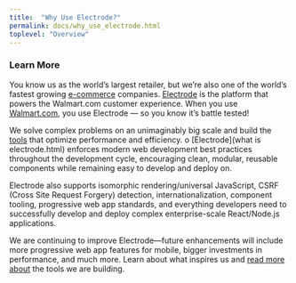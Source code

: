 ```yaml
---
title:  "Why Use Electrode?"
permalink: docs/why_use_electrode.html
toplevel: "Overview"
---
```


### Learn More

You know us as the world’s largest retailer, but we’re also one of the world’s fastest growing [e-commerce](www.walmartlabs.com) companies. [Electrode](www.github.com/electrode-io) is the platform that powers the Walmart.com customer experience. When you use [Walmart.com](www.walmart.com), you use Electrode — so you know it’s battle tested!

We solve complex problems on an unimaginably big scale and build the [tools](stand_alone_modules.html) that optimize performance and efficiency. o	[Electrode](what is electrode.html) enforces modern web development best practices throughout the development cycle, encouraging clean, modular, reusable components while remaining easy to develop and deploy on.

Electrode also supports isomorphic rendering/universal JavaScript, CSRF (Cross Site Request Forgery) detection, internationalization, component tooling, progressive web app standards, and everything developers need to successfully develop and deploy complex enterprise-scale React/Node.js applications.

We are continuing to improve Electrode—future enhancements will include more progressive web app features for mobile, bigger investments in performance, and much more. Learn about what inspires us and [read more about](stand_alone_modules,html) the tools we are building.
